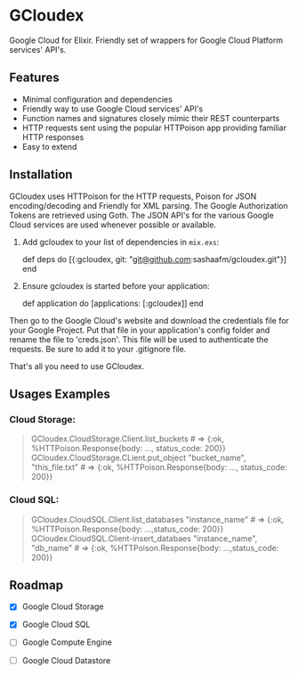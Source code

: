 # GCloudex

 Google Cloud for Elixir.
 Friendly set of wrappers for Google Cloud Platform services' API's. 

## Features
- Minimal configuration and dependencies
- Friendly way to use Google Cloud services' API's
- Function names and signatures closely mimic their REST counterparts
- HTTP requests sent using the popular HTTPoison app providing familiar HTTP responses
- Easy to extend
  
## Installation

GCloudex uses HTTPoison for the HTTP requests, Poison for JSON encoding/decoding and Friendly for XML parsing. The Google Authorization Tokens are retrieved using Goth. The JSON API's for the various Google Cloud services are used whenever possible or available. 

  1. Add gcloudex to your list of dependencies in `mix.exs`:

        def deps do
          [{:gcloudex, git: "git@github.com:sashaafm/gcloudex.git"}]
        end

  2. Ensure gcloudex is started before your application:

        def application do
          [applications: [:gcloudex]]
        end

Then go to the Google Cloud's website and download the credentials file for your Google Project. Put that file in your application's config folder and rename the file to 'creds.json'. This file will be used to authenticate the requests. Be sure to add it to your .gitignore file. 

That's all you need to use GCloudex.

## Usages Examples        
### Cloud Storage:
> GCloudex.CloudStorage.Client.list_buckets # => {:ok, %HTTPoison.Response{body: ..., status_code: 200}}
> GCloudex.CloudStorage.CLient.put_object "bucket_name", "this_file.txt" # => {:ok, %HTTPoison.Response{body: ..., status_code: 200}}        

### Cloud SQL:
> GCloudex.CloudSQL.Client.list_databases "instance_name" # => {:ok, %HTTPoison.Response{body: ...,status_code: 200}}
> GCloudex.CloudSQL.Client-insert_databaes "instance_name", "db_name" # => {:ok, %HTTPoison.Response{body: ...,status_code: 200}}

## Roadmap

 - [x] Google Cloud Storage
 - [x] Google Cloud SQL
 - [ ] Google Compute Engine
 - [ ] Google Cloud Datastore


